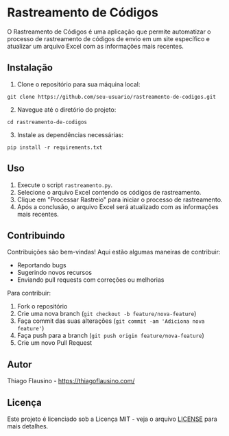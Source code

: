 # Rastreamento de Códigos

O Rastreamento de Códigos é uma aplicação que permite automatizar o processo de rastreamento de códigos de envio em um site específico e atualizar um arquivo Excel com as informações mais recentes.

## Instalação

1. Clone o repositório para sua máquina local:

```
git clone https://github.com/seu-usuario/rastreamento-de-codigos.git
```

2. Navegue até o diretório do projeto:

```
cd rastreamento-de-codigos
```

3. Instale as dependências necessárias:

```
pip install -r requirements.txt
```

## Uso

1. Execute o script `rastreamento.py`.
2. Selecione o arquivo Excel contendo os códigos de rastreamento.
3. Clique em "Processar Rastreio" para iniciar o processo de rastreamento.
4. Após a conclusão, o arquivo Excel será atualizado com as informações mais recentes.

## Contribuindo

Contribuições são bem-vindas! Aqui estão algumas maneiras de contribuir:

- Reportando bugs
- Sugerindo novos recursos
- Enviando pull requests com correções ou melhorias

Para contribuir:

1. Fork o repositório
2. Crie uma nova branch (`git checkout -b feature/nova-feature`)
3. Faça commit das suas alterações (`git commit -am 'Adiciona nova feature'`)
4. Faça push para a branch (`git push origin feature/nova-feature`)
5. Crie um novo Pull Request

## Autor

Thiago Flausino - https://thiagoflausino.com/

## Licença

Este projeto é licenciado sob a Licença MIT - veja o arquivo [LICENSE](LICENSE) para mais detalhes.
